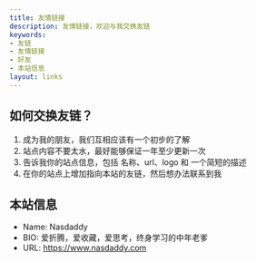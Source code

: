 ```yaml
---
title: 友情链接
description: 友情链接，欢迎与我交换友链
keywords:
- 友链
- 友情链接
- 好友
- 本站信息
layout: links
---
```


## 如何交换友链？

1. 成为我的朋友，我们互相应该有一个初步的了解
2. 站点内容不要太水，最好能够保证一年至少更新一次
3. 告诉我你的站点信息，包括 名称、url、logo 和 一个简短的描述
4. 在你的站点上增加指向本站的友链，然后想办法联系到我

## 本站信息

- Name: Nasdaddy
- BIO: 爱折腾，爱收藏，爱思考，终身学习的中年老爹
- URL: https://www.nasdaddy.com